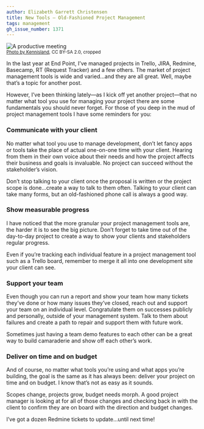 ```yaml
---
author: Elizabeth Garrett Christensen
title: New Tools — Old-Fashioned Project Management 
tags: management
gh_issue_number: 1371
---
```


<img src="/blog/2018/01/24/new-tools-old-fashioned-project-management/image-0.jpg" alt="A productive meeting"><br/>
<small>[Photo by Kennisland](https://www.flickr.com/photos/kl/9355814769/), CC BY-SA 2.0, cropped</small>

In the last year at End Point, I’ve managed projects in Trello, JIRA, Redmine, Basecamp, RT (Request Tracker) and a few others. The market of project management tools is wide and varied…​and they are all great. Well, maybe that’s a topic for another post.

However, I’ve been thinking lately—as I kick off yet another project—that no matter what tool you use for managing your project there are some fundamentals you should never forget. For those of you deep in the mud of project management tools I have some reminders for you:

### Communicate with your client

No matter what tool you use to manage development, don’t let fancy apps or tools take the place of actual one-on-one time with your client. Hearing from them in their own voice about their needs and how the project affects their business and goals is invaluable. No project can succeed without the stakeholder’s vision. 

Don’t stop talking to your client once the proposal is written or the project scope is done…​create a way to talk to them often. Talking to your client can take many forms, but an old-fashioned phone call is always a good way.

### Show measurable progress

I have noticed that the more granular your project management tools are, the harder it is to see the big picture. Don’t forget to take time out of the day-to-day project to create a way to show your clients and stakeholders regular progress.

Even if you’re tracking each individual feature in a project management tool such as a Trello board, remember to merge it all into one development site your client can see.

### Support your team

Even though you can run a report and show your team how many tickets they’ve done or how many issues they’ve closed, reach out and support your team on an individual level. Congratulate them on successes publicly and personally, outside of your management system. Talk to them about failures and create a path to repair and support them with future work.

Sometimes just having a team demo features to each other can be a great way to build camaraderie and show off each other’s work. 

### Deliver on time and on budget

And of course, no matter what tools you’re using and what apps you’re building, the goal is the same as it has always been: deliver your project on time and on budget. I know that’s not as easy as it sounds.

Scopes change, projects grow, budget needs morph. A good project manager is looking at for all of those changes and checking back in with the client to confirm they are on board with the direction and budget changes. 

I’ve got a dozen Redmine tickets to update…​until next time!
